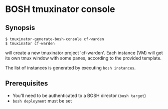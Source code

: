# BOSH tmuxinator console

## Synopsis

```
$ tmuxinator-generate-bosh-console cf-warden
$ tmuxinator cf-warden
```

will create a new tmuxinator project 'cf-warden'. Each instance (VM) will get its own tmux window with some panes, according to the provided template.

The list of instances is generated by executing `bosh instances`.

## Prerequisites

* You'll need to be authenticated to a BOSH director (`bosh target`)
* `bosh deployment` must be set
